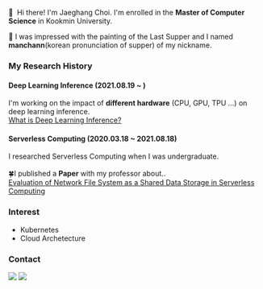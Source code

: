 <p>
 👋&nbsp; Hi there! I'm Jaeghang Choi. I'm enrolled in the <b/>Master of Computer Science</b> in Kookmin University.
</p>
🤔
I was impressed with the painting of the Last Supper and I named <b/>manchann</b>(korean pronunciation of supper) of my nickname.


### My Research History
#### Deep Learning Inference (2021.08.19 ~ )
I'm working on the impact of <b/>different hardware</b> (CPU, GPU, TPU ...) on deep learning inference.<br/>
[What is Deep Learning Inference?](https://manchann.tistory.com/16) <br/>

#### Serverless Computing (2020.03.18 ~ 2021.08.18)
I researched Serverless Computing when I was undergraduate. <br/><br/>
🍀I published a <b/>Paper</b> with my professor about..<br/>
[Evaluation of Network File System as a Shared Data Storage in Serverless Computing](https://dl.acm.org/doi/10.1145/3429880.3430096)

### Interest
- Kubernetes
- Cloud Archetecture



### Contact 
<p>
  <a href="https://manchann.tistory.com/" target="_blank"><img src="https://img.shields.io/badge/Blog-003DAD?style=flat-square&logo=Blogger&logoColor=white"/></a>
  <a href="mailto:chl8273@kookmin.ac.kr" target="_blank"><img src="https://img.shields.io/badge/chl8273@kookmin.ac.kr-EA4335?style=flat-square&logo=Gmail&logoColor=white"/></a>
</p>
